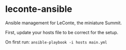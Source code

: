 # leconte-ansible
Ansible management for LeConte, the miniature Summit.

First, update your hosts file to be correct for the setup.

On first run:
`ansible-playbook -i hosts main.yml`
